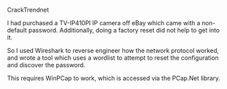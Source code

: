 CrackTrendnet

I had purchased a TV-IP410PI IP camera off eBay which came with a non-default password.  Additionally, doing a factory reset did not help to get into it.

So I used Wireshark to reverse engineer how the network protocol worked, and wrote a tool which uses a wordlist to attempt to reset the configuration and discover the password.

This requires WinPCap to work, which is accessed via the PCap.Net library.
